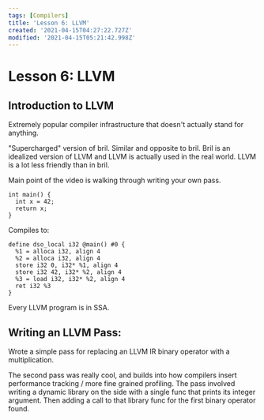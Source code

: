 ```yaml
---
tags: [Compilers]
title: 'Lesson 6: LLVM'
created: '2021-04-15T04:27:22.727Z'
modified: '2021-04-15T05:21:42.998Z'
---
```


# Lesson 6: LLVM

## Introduction to LLVM

Extremely popular compiler infrastructure that doesn't actually stand for anything.

"Supercharged" version of bril. Similar and opposite to bril. Bril is an idealized version of LLVM and LLVM is actually used in the real world. LLVM is a lot less friendly than in bril.

Main point of the video is walking through writing your own pass.

```
int main() {
  int x = 42;
  return x;
}
```

Compiles to:
```
define dso_local i32 @main() #0 {
  %1 = alloca i32, align 4
  %2 = alloca i32, align 4
  store i32 0, i32* %1, align 4
  store i32 42, i32* %2, align 4
  %3 = load i32, i32* %2, align 4
  ret i32 %3
}
```

Every LLVM program is in SSA.

## Writing an LLVM Pass:

Wrote a simple pass for replacing an LLVM IR binary operator with a multiplication.

The second pass was really cool, and builds into how compilers insert performance tracking / more fine grained profiling. The pass involved writing a dynamic library on the side with a single func that prints its integer argument. Then adding a call to that library func for the first binary operator found.


